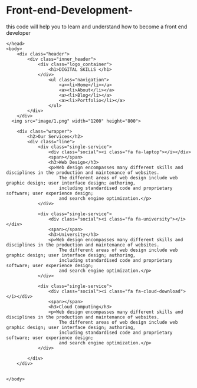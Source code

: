 # Front-end-Development-
this code will help you to learn and understand how to become a front end developer 



<html>
    <head>
        <link rel="stylesheet" type="text/css" href="style.css">
        <title>DIGITAL SKILLS</title>
        
    </head>
    <body>
        <div class="header">
            <div class="inner_header">
                <div class="logo_container">
                    <h1>DIGITAL SKILLS </h1>
                </div>
                    <ul class="navigation">
                        <a><li>Home</li></a>
                        <a><li>About</li></a>
                        <a><li>Blog</li></a>
                        <a><li>Portfolio</li></a>
                    </ul>
            </div>  
        </div>
      <img src="image/1.png" width="1200" height="800"> 

        <div class="wrapper">
            <h2>Our Services</h2>
            <div class="line">
                <div class="single-service">
                    <div class="social"><i class="fa fa-laptop"></i></div>
                    <span></span>
                    <h3>Web Design</h3>
                    <p>Web design encompasses many different skills and disciplines in the production and maintenance of websites. 
                        The different areas of web design include web graphic design; user interface design; authoring, 
                        including standardised code and proprietary software; user experience design; 
                        and search engine optimization.</p>
                </div>

                <div class="single-service">
                    <div class="social"><i class="fa fa-university"></i></div>
                    <span></span>
                    <h3>University</h3>
                    <p>Web design encompasses many different skills and disciplines in the production and maintenance of websites. 
                        The different areas of web design include web graphic design; user interface design; authoring, 
                        including standardised code and proprietary software; user experience design; 
                        and search engine optimization.</p>
                </div>

                <div class="single-service">
                    <div class="social"><i class="fa fa-cloud-download"></i></div>
                    <span></span>
                    <h3>Cloud Computing</h3>
                    <p>Web design encompasses many different skills and disciplines in the production and maintenance of websites. 
                        The different areas of web design include web graphic design; user interface design; authoring, 
                        including standardised code and proprietary software; user experience design; 
                        and search engine optimization.</p>
                </div>

            </div>
        </div>


    </body>
</html>
